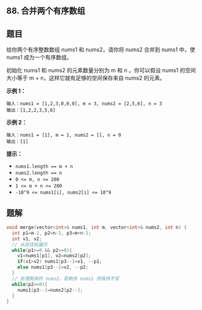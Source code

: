 ## 88. 合并两个有序数组

## 题目

给你两个有序整数数组 nums1 和 nums2，请你将 nums2 合并到 nums1 中，使 nums1 成为一个有序数组。

初始化 nums1 和 nums2 的元素数量分别为 m 和 n 。你可以假设 nums1 的空间大小等于 m + n，这样它就有足够的空间保存来自 nums2 的元素。

**示例 1：**

```
输入：nums1 = [1,2,3,0,0,0], m = 3, nums2 = [2,5,6], n = 3
输出：[1,2,2,3,5,6]
```

**示例 2：**

```
输入：nums1 = [1], m = 1, nums2 = [], n = 0
输出：[1]
```

**提示：**

- `nums1.length == m + n`
- `nums2.length == n`
- `0 <= m, n <= 200`
- `1 <= m + n <= 200`
- `-10^9 <= nums1[i], nums2[i] <= 10^9`

## 题解

```cpp
void merge(vector<int>& nums1, int m, vector<int>& nums2, int n) {
  int p1=m-1, p2=n-1, p3=m+n-1;
  int v1, v2;
  // 从后往前遍历
  while(p1>=0 && p2>=0){
    v1=nums1[p1], v2=nums2[p2];
    if(v1>v2) nums1[p3--]=v1, --p1;
    else nums1[p3--]=v2, --p2;
  }
  // 处理剩余的 nums2，若剩余 nums1 则保持不变
  while(p2>=0){
    nums1[p3--]=nums2[p2--];
  }
}
```